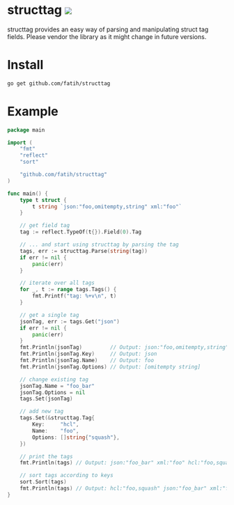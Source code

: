 # structtag [![](https://github.com/fatih/structtag/workflows/build/badge.svg)](https://github.com/fatih/structtag/actions)

structtag provides an easy way of parsing and manipulating struct tag fields.
Please vendor the library as it might change in future versions.

# Install

```bash
go get github.com/fatih/structtag
```

# Example

```go
package main

import (
	"fmt"
	"reflect"
	"sort"

	"github.com/fatih/structtag"
)

func main() {
	type t struct {
		t string `json:"foo,omitempty,string" xml:"foo"`
	}

	// get field tag
	tag := reflect.TypeOf(t{}).Field(0).Tag

	// ... and start using structtag by parsing the tag
	tags, err := structtag.Parse(string(tag))
	if err != nil {
		panic(err)
	}

	// iterate over all tags
	for _, t := range tags.Tags() {
		fmt.Printf("tag: %+v\n", t)
	}

	// get a single tag
	jsonTag, err := tags.Get("json")
	if err != nil {
		panic(err)
	}
	fmt.Println(jsonTag)         // Output: json:"foo,omitempty,string"
	fmt.Println(jsonTag.Key)     // Output: json
	fmt.Println(jsonTag.Name)    // Output: foo
	fmt.Println(jsonTag.Options) // Output: [omitempty string]

	// change existing tag
	jsonTag.Name = "foo_bar"
	jsonTag.Options = nil
	tags.Set(jsonTag)

	// add new tag
	tags.Set(&structtag.Tag{
		Key:     "hcl",
		Name:    "foo",
		Options: []string{"squash"},
	})

	// print the tags
	fmt.Println(tags) // Output: json:"foo_bar" xml:"foo" hcl:"foo,squash"

	// sort tags according to keys
	sort.Sort(tags)
	fmt.Println(tags) // Output: hcl:"foo,squash" json:"foo_bar" xml:"foo"
}
```

